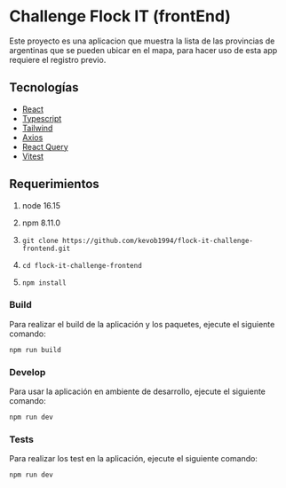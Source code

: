 # Challenge Flock IT (frontEnd)

Este proyecto es una aplicacion que muestra la lista de las provincias de argentinas que se pueden ubicar en el mapa, para hacer uso de esta app requiere el registro previo.

## Tecnologías

- [React](https://es.reactjs.org/)
- [Typescript](https://www.typescriptlang.org/)
- [Tailwind](https://tailwindcss.com/)
- [Axios](https://axios-http.com/docs/intro)
- [React Query](https://react-query-v3.tanstack.com/)
- [Vitest](https://vitest.dev/)

## Requerimientos

1. node 16.15
3. npm 8.11.0

4. `git clone https://github.com/kevob1994/flock-it-challenge-frontend.git`
5. `cd flock-it-challenge-frontend`
6. `npm install`

### Build

Para realizar el build de la aplicación y los paquetes, ejecute el siguiente comando:

```
npm run build
```

### Develop

Para usar la aplicación en ambiente de desarrollo, ejecute el siguiente comando:

```
npm run dev
```

### Tests
Para realizar los test en la aplicación, ejecute el siguiente comando:

```
npm run dev
```
